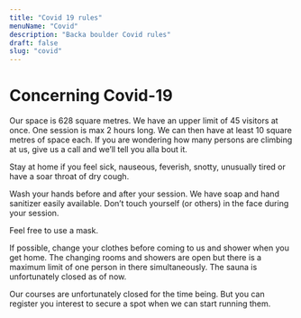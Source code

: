 ```yaml
---
title: "Covid 19 rules"
menuName: "Covid"
description: "Backa boulder Covid rules"
draft: false
slug: "covid"
---
```


# Concerning Covid-19

Our space is 628 square metres. We have an upper limit of 45 visitors at once. 
One session is max 2 hours long. We can then have at least 10 square metres of 
space each. If you are wondering how many persons are climbing at us, give us 
a call and we’ll tell you alla bout it.

Stay at home if you feel sick, nauseous, feverish, snotty, unusually tired or 
have a soar throat of dry cough.

Wash your hands before and after your session. We have soap and hand sanitizer 
easily available. Don’t touch yourself (or others) in the face during your 
session.

Feel free to use a mask. 

If possible, change your clothes before coming to us and shower when you get 
home. The changing rooms and showers are open but there is a maximum limit 
of one person in there simultaneously. The sauna is unfortunately closed as 
of now. 

Our courses are unfortunately closed for the time being. But you can register 
you interest to secure a spot when we can start running them.
